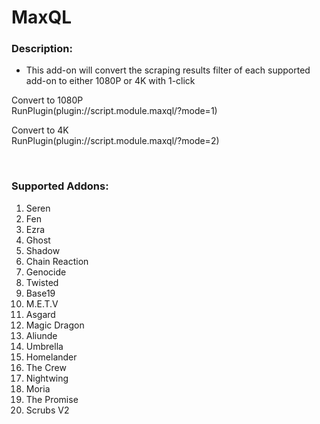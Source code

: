 # MaxQL

### Description:
- This add-on will convert the scraping results filter of each supported add-on to either 1080P or 4K with 1-click<br>


<p>Convert to 1080P<br>
RunPlugin(plugin://script.module.maxql/?mode=1)</p>

<p>Convert to 4K<br>
RunPlugin(plugin://script.module.maxql/?mode=2)</p><br>


### Supported Addons:
1.  Seren<br>
2.  Fen<br>
3.  Ezra<br>
4.  Ghost<br>
5.  Shadow<br>
6.  Chain Reaction<br>
7.  Genocide<br>
8.  Twisted<br>
9.  Base19<br>
10. M.E.T.V<br>
11. Asgard<br>
12. Magic Dragon<br>
13. Aliunde<br>
14. Umbrella<br>
15. Homelander<br>
16. The Crew<br>
17. Nightwing<br>
18. Moria<br>
19. The Promise<br>
20. Scrubs V2<br>